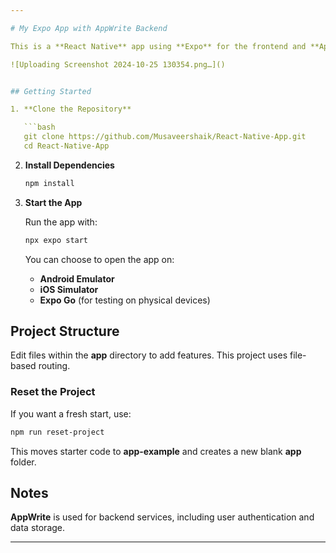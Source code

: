 ```yaml
---

# My Expo App with AppWrite Backend

This is a **React Native** app using **Expo** for the frontend and **AppWrite** for backend services.

![Uploading Screenshot 2024-10-25 130354.png…]()


## Getting Started

1. **Clone the Repository**

   ```bash
   git clone https://github.com/Musaveershaik/React-Native-App.git
   cd React-Native-App
   ```

2. **Install Dependencies**

   ```bash
   npm install
   ```

3. **Start the App**

   Run the app with:

   ```bash
   npx expo start
   ```

   You can choose to open the app on:
   - **Android Emulator**
   - **iOS Simulator**
   - **Expo Go** (for testing on physical devices)

## Project Structure

Edit files within the **app** directory to add features. This project uses file-based routing.

### Reset the Project

If you want a fresh start, use:

```bash
npm run reset-project
```

This moves starter code to **app-example** and creates a new blank **app** folder.

## Notes

**AppWrite** is used for backend services, including user authentication and data storage. 

--- 
```

